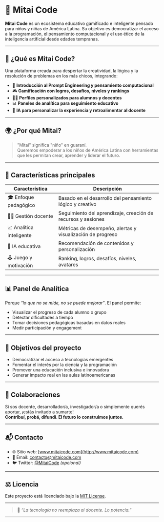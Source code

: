 # 🌟 Mitai Code

**Mitai Code** es un ecosistema educativo gamificado e inteligente pensado para niños y niñas de América Latina. Su objetivo es democratizar el acceso a la programación, el pensamiento computacional y el uso ético de la inteligencia artificial desde edades tempranas.

---

## 🚀 ¿Qué es Mitai Code?

Una plataforma creada para despertar la creatividad, la lógica y la resolución de problemas en los más chicos, integrando:

 
- 🧠 **Introducción al Prompt Engineering y pensamiento computacional**  
- 🎮 **Gamificación con logros, desafíos, niveles y rankings**  
- 👩‍🏫 **Perfiles personalizados para alumnos y docentes**  
- 📊 **Paneles de analítica para seguimiento educativo**  
- 🧠 **IA para personalizar la experiencia y retroalimentar al docente**

---

## 🌍 ¿Por qué Mitai?

> "Mitai" significa "niño" en guaraní.  
> Queremos empoderar a los niños de América Latina con herramientas que les permitan crear, aprender y liderar el futuro.

---

## 🔎 Características principales

| Característica | Descripción |
|----------------|-------------|
| 🎓 Enfoque pedagógico | Basado en el desarrollo del pensamiento lógico y creativo |
| 👨‍🏫 Gestión docente | Seguimiento del aprendizaje, creación de recursos y sesiones |
| 📈 Analítica inteligente | Métricas de desempeño, alertas y visualización de progreso |
| 🧠 IA educativa | Recomendación de contenidos y personalización |
| 🕹️ Juego y motivación | Ranking, logros, desafíos, niveles, avatares |

---

## 📊 Panel de Analítica

Porque *“lo que no se mide, no se puede mejorar”*. El panel permite:

- Visualizar el progreso de cada alumno o grupo
- Detectar dificultades a tiempo
- Tomar decisiones pedagógicas basadas en datos reales
- Medir participación y engagement

---

## 🎯 Objetivos del proyecto

- Democratizar el acceso a tecnologías emergentes
- Fomentar el interés por la ciencia y la programación
- Promover una educación inclusiva e innovadora
- Generar impacto real en las aulas latinoamericanas

---

## 🤝 Colaboraciones

Si sos docente, desarrollador/a, investigador/a o simplemente querés aportar, ¡estás invitado a sumarte!  
**Contribuí, probá, difundí. El futuro lo construimos juntos.**

---

## 📬 Contacto

- 🌐 Sitio web: [www.mitaicode.com](http://www.mitaicode.com)
- 📧 Email: contacto@mitaicode.com
- 🐦 Twitter: [@MitaiCode](https://twitter.com/MitaiCode) _(opcional)_

---

## ⚖️ Licencia

Este proyecto está licenciado bajo la [MIT License](LICENSE).

---

> 💬 *“La tecnología no reemplaza al docente. Lo potencia.”*

---

